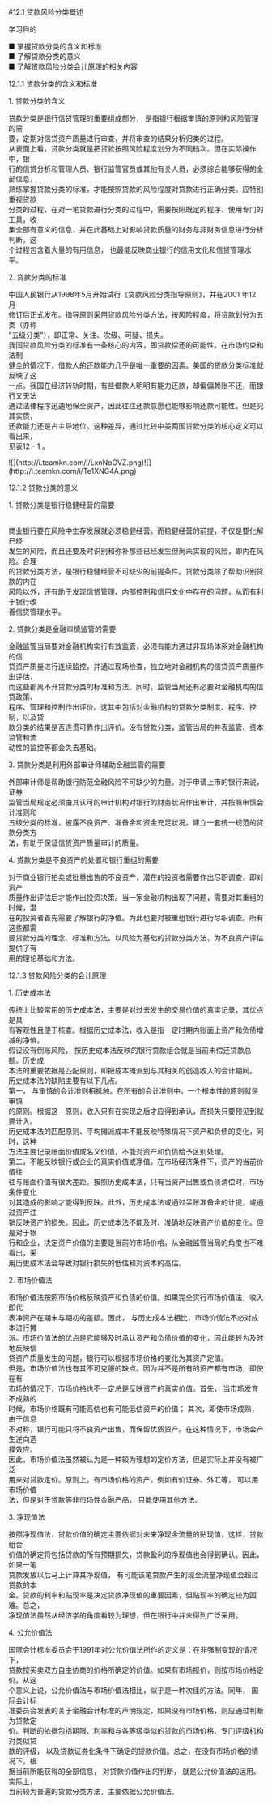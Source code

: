 #12.1 贷款风险分类概述
<p>学习目的 </p>
    <p> ■ 掌握贷款分类的含义和标准 <br />
      ■ 了解贷款分类的意义 <br />
      ■ 了解贷款风险分类会计原理的相关内容 </p>
    <p>12.1.1 贷款分类的含义和标准</p>
    <p>1. 贷款分类的含义</p>
    <p>贷款分类是银行信贷管理的重要组成部分， 是指银行根据审慎的原则和风险管理的需 <br />
      要，定期对信贷资产质量进行审查，并将审查的结果分析归类的过程。 <br />
从表面上看，贷款分类就是把贷款按照风险程度划分为不同档次。但在实际操作中，银 <br />
行的信贷分析和管理人员、银行监管官员或其他有关人员，必须综合能够获得的全部信息， <br />
熟练掌握贷款分类的标准，才能按照贷款的风险程度对贷款进行正确分类。应特别重视贷款 <br />
分类的过程，在对一笔贷款进行分类的过程中，需要按照既定的程序、使用专门的工具，收 <br />
集全部有意义的信息，并在此基础上对影响贷款质量的财务与非财务信息进行分析判断。这 <br />
个过程包含着大量的有用信息， 也最能反映商业银行的信用文化和信贷管理水平。</p>
    <p>2. 贷款分类的标准</p>
    <p>中国人民银行从1998年5月开始试行《贷款风险分类指导原则》，并在2001 年12 月 <br />
      修订后正式发布。指导原则采用贷款风险分类方法，按风险程度，将贷款划分为五类（亦称 <br />
      &quot;五级分类&quot;），即正常、关注、次级、可疑、损失。 <br />
我国贷款风险分类的标准有一条核心的内容，即贷款偿还的可能性。在市场约束和法制 <br />
健全的情况下，借款人的还款能力几乎是唯一重要的因素。美国的贷款分类标准就反映了这 <br />
一点。我国在经济转轨时期，有些借款人明明有能力还款，却偏偏赖账不还，而银行又无法 <br />
通过法律程序迅速地保全资产，因此往往还款意愿也能够影响还款可能性。但是究其实质， <br />
还款能力还是占主导地位。这种差异，通过比较中美两国贷款分类的核心定义可以看出来， <br />
见表12 - 1 。</p>
    <p>![](http://i.teamkn.com/i/LxnNoOVZ.png)![](http://i.teamkn.com/i/Te1XNG4A.png)</p>
    <p>12.1.2 贷款分类的意义</p>
    <p>1. 贷款分类是银行稳健经营的需要</p>
    <p><br />
商业银行要在风险中生存发展就必须稳健经营。而稳健经营的前提，不仅是要化解已经 <br />
发生的风险，而且还要及时识别和弥补那些已经发生但尚未实现的风险，即内在风险。合理 <br />
的贷款分类方法，是银行稳健经营不可缺少的前提条件。贷款分类除了帮助识别贷款的内在 <br />
风险以外，还有助于发现信贷管理、内部控制和信用文化中存在的问题，从而有利于银行改 <br />
善信贷管理水平。</p>
    <p>2. 贷款分类是金融审慎监管的需要</p>
    <p>金融监管当局要对金融机构实行有效监管，必须有能力通过非现场体系对金融机构的信 <br />
      贷资产质量进行连续监控，并通过现场检查，独立地对金融机构的信贷资产质量作出评估， <br />
      而这些都离不开贷款分类的标准和方法。同时，监管当局还有必要对金融机构的信贷政策、 <br />
      程序、管理和控制作出评价。这其中包括对金融机构的贷款分类制度、程序、控制，以及贷 <br />
      款分类的结果是否连贯可靠作出评价。没有贷款分类，监管当局的并表监管、资本监管和流 <br />
    动性的监控等都会失去基础。</p>
    <p>3. 贷款分类是利用外部审计师辅助金融监管的需要</p>
    <p>外部审计师是帮助银行防范金融风险不可缺少的力量。对于申请上市的银行来说，证券 <br />
      监管当局规定必须由其认可的审计机构对银行的财务状况作出审计，并按照审慎会计准则和 <br />
      五级分类的标准，披露不良资产、准备金和资金充足状况。建立一套统一规范的贷款分类方 <br />
    法，有助于保证信贷资产质量审计的质量。</p>
    <p>4. 贷款分类是不良资产的处置和银行重组的需要 </p>
    <p>对于商业银行拍卖或批量出售的不良资产，潜在的投资者需要作出尽职调查，即对资产 <br />
      质量作出评估后才能作出投资决策。当一家金融机构出现了问题，需要对其重组的时候，潜 <br />
      在的投资者首先需要了解银行的净值。为此也要对被重组银行进行尽职调查。所有这些都需 <br />
      要贷款分类的理念、标准和方法。以风险为基础的贷款分类方法，为不良资产评估提供了有 <br />
    用的理论基础和方法。</p>
    <p>12.1.3 贷款风险分类的会计原理</p>
    <p>1. 历史成本法</p>
    <p>传统上比较常用的历史成本法，主要是对过去发生的交易价值的真实记录，其优点是具 <br />
      有客观性且便于核查。根据历史成本法，收入是指一定时期内账面上资产和负债增减的净值。 <br />
      假设没有倒账风险， 按历史成本法反映的银行贷款组合就是当前未偿还贷款总额。历史成 <br />
      本法的重要依据是匹配原则，即把成本摊派到与其相关的创造收入的会计期间。 <br />
历史成本法的缺陷主要有以下几点。 <br />
第一， 与审慎的会计准则相抵触。在所有的会计准则中，一个根本性的原则就是审慎 <br />
的原则。根据这一原则，收入只有在实现之后才应得到承认，而损失只要预见到就要计入。 <br />
历史成本法的匹配原则、平均摊派成本不能反映特殊情况下资产和负债的变化，同时，这种 <br />
方法主要记录账面价值或名义价值，不能对资产和负债给予区别处理。 <br />
第二，不能反映银行或企业的真实价值或净值。在市场经济条件下，资产的当前价值往 <br />
往与账面价值有很大差距。按照历史成本法，只有当资产出售或负债清偿时，市场条件变化 <br />
对其造成的影响才能得到反映。此外，历史成本法或通过呆账准备金的计提，或通过资产注 <br />
销反映资产的损失。因此，历史成本法不能及时、准确地反映资产价值的变化。但是对于银 <br />
行和企业，决定资产价值的主要是当前的市场价格。从金融监管当局的角度也不难看出，采 <br />
用历史成本法会导致对银行损失的低估和对资本的高估。</p>
    <p>2. 市场价值法 </p>
    <p>市场价值法按照市场价格反映资产和负债的价值。如果完全实行市场价值法，收入即代 <br />
      表净资产在期末与期初的差额。因此， 与历史成本法相比，市场价值法不必对成本进行摊 <br />
      派。市场价值法的优点是它能够及时承认资产和负债价值的变化，因此能较为及时地反映信 <br />
      贷资产质量发生的问题，银行可以根据市场价格的变化为其资产定值。 <br />
但是，市场价值法也有其不可克服的缺点。因为并不是所有的资产都有市场，即使在有 <br />
市场的情况下，市场价格也不一定总是反映资产的真实价值。首先， 当市场发育不成熟的 <br />
时候，市场价格既有可能高估也有可能低估资产的价值； 其次，即使市场成熟，由于信息 <br />
不对称，银行可能只将不良资产出售，而保留优质资产。在这种情况下，市场会产生逆向选 <br />
择效应。 <br />
因此，市场价值法虽然被认为是一种较为理想的定价方法，但是实际上并没有被广泛 <br />
用来对贷款定价。原则上，有市场价格的资产，例如有价证券、外汇等， 可以用市场价值 <br />
法，但是对于贷款等非市场性金融产品， 只能使用其他方法。</p>
    <p>3. 净现值法</p>
    <p>按照净现值法，贷款价值的确定主要依据对未来净现金流量的贴现值，这样，贷款组合 <br />
      价值的确定将包括贷款的所有预期损失，贷款盈利的净现值也会得到确认。因此，如果一笔 <br />
      贷款发放以后马上计算其净现值， 有可能该笔贷款产生的现金流量净现值会超过贷款的本 <br />
      金。贷款的利率和贴现率是决定贷款净现值的重要因素，但贴现率的确定较为困难。总之， <br />
    净现值法虽然从经济学的角度看较为理想，但在银行中并未得到广泛采用。</p>
    <p>4. 公允价值法 </p>
    <p>国际会计标准委员会于1991年对公允价值法所作的定义是：在非强制变现的情况下， <br />
      贷款按买卖双方自主协商的价格所确定的价值。如果有市场报价，则按市场价格定价。从这 <br />
      个意义上说，公允价值法与市场价值法相比，似乎是一种次佳的方法。同年， 国际会计标 <br />
      准委员会发表的关于金融会计标准的声明规定，如果没有市场价格，则应通过判断为贷款定 <br />
      价。判断的依据包括期限、利率和与各等级类似的贷款的市场价格、专门评级机构对类似贷 <br />
      款的评级， 以及贷款证券化条件下确定的贷款价值。总之，在没有市场价格的情况下，根 <br />
      据当前所能获得的全部信息， 对贷款价值作出的判断， 就是公允价值法的运用。实际上， <br />
    当前较为普遍的贷款分类方法，主要依据公允价值法。</p>